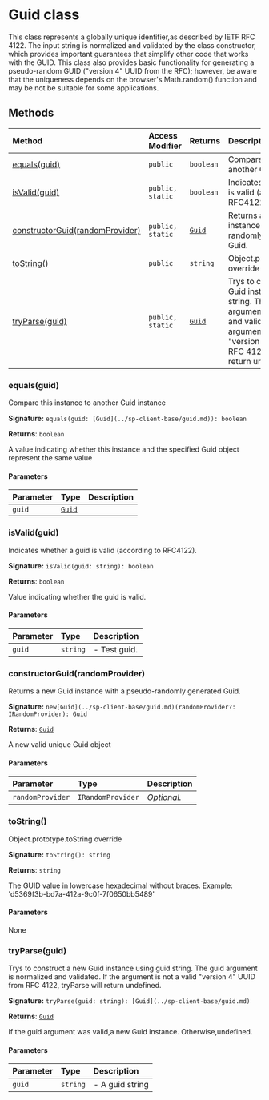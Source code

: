 # Guid class





This class represents a globally unique identifier,as described by 
IETF RFC 4122. The input string is normalized and validated by the class 
constructor, which provides important guarantees that simplify other code 
that works with the GUID. This class also provides basic functionality 
for generating a pseudo-random GUID ("version 4" UUID from the RFC); 
however, be aware that the uniqueness depends on the browser's 
Math.random() function and may be not be suitable for some applications. 







## Methods

| Method	   | Access Modifier | Returns	| Description|
|:-------------|:----|:-------|:-----------|
|[equals(guid)](#equalsguid)     | `public` | `boolean` | Compare this instance to another Guid instance   |
|[isValid(guid)](#isvalidguid)     | `public, static` | `boolean` | Indicates whether a guid is valid (according to RFC4122).   |
|[constructorGuid(randomProvider)](#constructorguidrandomprovider)     | `public, static` | [`Guid`](../sp-client-base/guid.md) | Returns a new Guid instance with a pseudo-randomly generated Guid.   |
|[toString()](#tostring)     | `public` | `string` | Object.prototype.toString override   |
|[tryParse(guid)](#tryparseguid)     | `public, static` | [`Guid`](../sp-client-base/guid.md) | Trys to construct a new Guid instance using guid string. The guid argument  is normalized and validated. If the argument is not a valid "version 4" UUID from  RFC 4122, tryParse will return undefined.   |





### equals(guid)

Compare this instance to another Guid instance 


**Signature:** ``equals(guid: [Guid](../sp-client-base/guid.md)): boolean``

**Returns**: `boolean`

A value indicating whether this instance and the specified Guid object 
represent the same value

#### Parameters


| Parameter	   | Type    | Description |
|:-------------|:---------------|:------------|
| `guid`    | [`Guid`](../sp-client-base/guid.md) |  |


### isValid(guid)

Indicates whether a guid is valid (according to RFC4122). 


**Signature:** ``isValid(guid: string): boolean``

**Returns**: `boolean`

Value indicating whether the guid is valid.

#### Parameters


| Parameter	   | Type    | Description |
|:-------------|:---------------|:------------|
| `guid`    | `string` | - Test guid. |


### constructorGuid(randomProvider)

Returns a new Guid instance with a pseudo-randomly generated Guid. 


**Signature:** ``new[Guid](../sp-client-base/guid.md)(randomProvider?: IRandomProvider): Guid``

**Returns**: [`Guid`](../sp-client-base/guid.md)

A new valid unique Guid object

#### Parameters


| Parameter	   | Type    | Description |
|:-------------|:---------------|:------------|
| `randomProvider`    | `IRandomProvider` | _Optional._ |


### toString()

Object.prototype.toString override 


**Signature:** ``toString(): string``

**Returns**: `string`

The GUID value in lowercase hexadecimal without braces. 
Example: 'd5369f3b-bd7a-412a-9c0f-7f0650bb5489'

#### Parameters
None


### tryParse(guid)

Trys to construct a new Guid instance using guid string. The guid argument 
is normalized and validated. If the argument is not a valid "version 4" UUID from 
RFC 4122, tryParse will return undefined. 


**Signature:** ``tryParse(guid: string): [Guid](../sp-client-base/guid.md)``

**Returns**: [`Guid`](../sp-client-base/guid.md)

If the guid argument was valid,a new Guid instance. Otherwise,undefined.

#### Parameters


| Parameter	   | Type    | Description |
|:-------------|:---------------|:------------|
| `guid`    | `string` | - A guid string |

